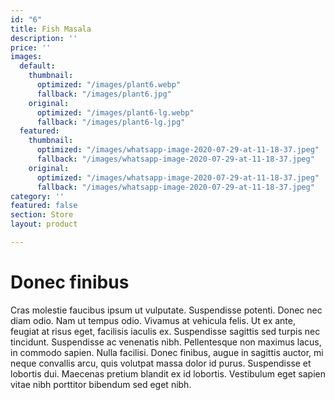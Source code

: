 ```yaml
---
id: "6"
title: Fish Masala
description: ''
price: ''
images:
  default:
    thumbnail:
      optimized: "/images/plant6.webp"
      fallback: "/images/plant6.jpg"
    original:
      optimized: "/images/plant6-lg.webp"
      fallback: "/images/plant6-lg.jpg"
  featured:
    thumbnail:
      optimized: "/images/whatsapp-image-2020-07-29-at-11-18-37.jpeg"
      fallback: "/images/whatsapp-image-2020-07-29-at-11-18-37.jpeg"
    original:
      optimized: "/images/whatsapp-image-2020-07-29-at-11-18-37.jpeg"
      fallback: "/images/whatsapp-image-2020-07-29-at-11-18-37.jpeg"
category: ''
featured: false
section: Store
layout: product

---
```

# Donec finibus

Cras molestie faucibus ipsum ut vulputate. Suspendisse potenti. Donec nec diam odio. Nam ut tempus odio. Vivamus at vehicula felis. Ut ex ante, feugiat at risus eget, facilisis iaculis ex. Suspendisse sagittis sed turpis nec tincidunt. Suspendisse ac venenatis nibh. Pellentesque non maximus lacus, in commodo sapien. Nulla facilisi. Donec finibus, augue in sagittis auctor, mi neque convallis arcu, quis volutpat massa dolor id purus. Suspendisse et lobortis dui. Maecenas pretium blandit ex id lobortis. Vestibulum eget sapien vitae nibh porttitor bibendum sed eget nibh.
